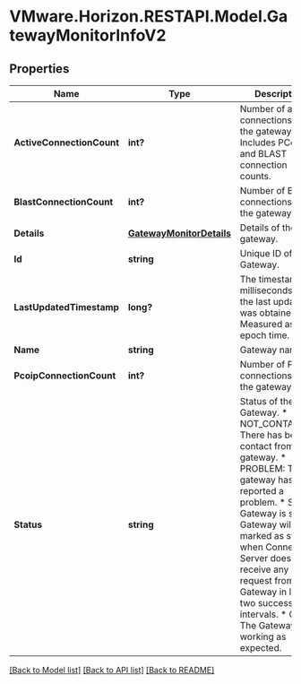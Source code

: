 # VMware.Horizon.RESTAPI.Model.GatewayMonitorInfoV2
## Properties

Name | Type | Description | Notes
------------ | ------------- | ------------- | -------------
**ActiveConnectionCount** | **int?** | Number of active connections for the gateway. Includes PCoIP and BLAST connection counts. | [optional] 
**BlastConnectionCount** | **int?** | Number of BLAST connections for the gateway. | [optional] 
**Details** | [**GatewayMonitorDetails**](GatewayMonitorDetails.md) | Details of the gateway. | 
**Id** | **string** | Unique ID of the Gateway. | 
**LastUpdatedTimestamp** | **long?** | The timestamp in milliseconds when the last update was obtained. Measured as epoch time. | [optional] 
**Name** | **string** | Gateway name. | 
**PcoipConnectionCount** | **int?** | Number of PCoIP connections for the gateway. | [optional] 
**Status** | **string** | Status of the Gateway. * NOT_CONTACTED: There has been no contact from the gateway. * PROBLEM: The gateway has reported a problem. * STALE: Gateway is stale. Gateway will be marked as stale when Connection Server does not receive any request from the Gateway in last two successive intervals. * OK: The Gateway is working as expected. | 

[[Back to Model list]](../README.md#documentation-for-models) [[Back to API list]](../README.md#documentation-for-api-endpoints) [[Back to README]](../README.md)

